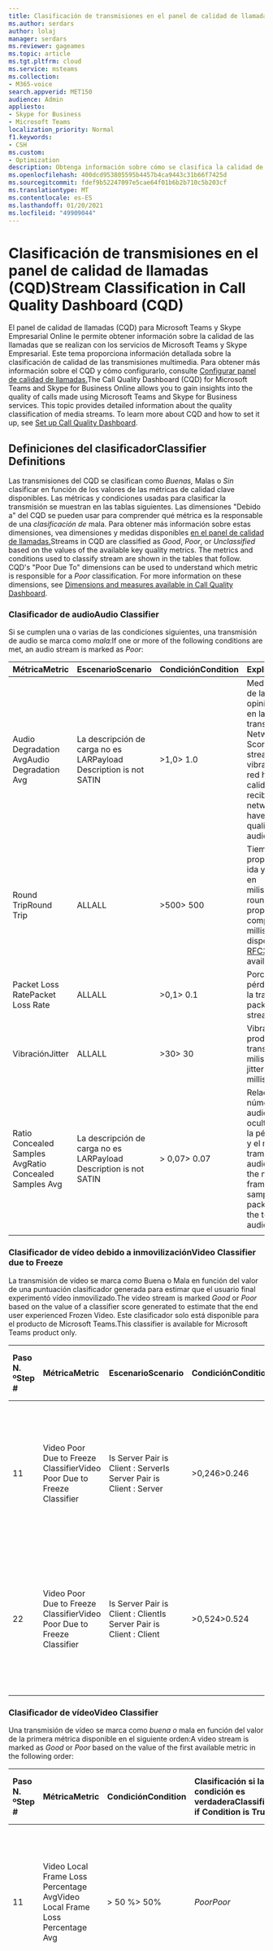 ```yaml
---
title: Clasificación de transmisiones en el panel de calidad de llamadas
ms.author: serdars
author: lolaj
manager: serdars
ms.reviewer: gageames
ms.topic: article
ms.tgt.pltfrm: cloud
ms.service: msteams
ms.collection:
- M365-voice
search.appverid: MET150
audience: Admin
appliesto:
- Skype for Business
- Microsoft Teams
localization_priority: Normal
f1.keywords:
- CSH
ms.custom:
- Optimization
description: Obtenga información sobre cómo se clasifica la calidad de la transmisión en el panel de calidad de llamadas (CQD) para Microsoft Teams y Skype Empresarial Online.
ms.openlocfilehash: 400dcd953805595b4457b4ca9443c31b66f7425d
ms.sourcegitcommit: fdef9b52247097e5cae64f01b6b2b710c5b203cf
ms.translationtype: MT
ms.contentlocale: es-ES
ms.lasthandoff: 01/20/2021
ms.locfileid: "49909044"
---
```

# <a name="stream-classification-in-call-quality-dashboard-cqd"></a><span data-ttu-id="df22c-103">Clasificación de transmisiones en el panel de calidad de llamadas (CQD)</span><span class="sxs-lookup"><span data-stu-id="df22c-103">Stream Classification in Call Quality Dashboard (CQD)</span></span>

<span data-ttu-id="df22c-p101">El panel de calidad de llamadas (CQD) para Microsoft Teams y Skype Empresarial Online le permite obtener información sobre la calidad de las llamadas que se realizan con los servicios de Microsoft Teams y Skype Empresarial. Este tema proporciona información detallada sobre la clasificación de calidad de las transmisiones multimedia. Para obtener más información sobre el CQD y cómo configurarlo, consulte [Configurar panel de calidad de llamadas.](turning-on-and-using-call-quality-dashboard.md)</span><span class="sxs-lookup"><span data-stu-id="df22c-p101">The Call Quality Dashboard (CQD) for Microsoft Teams and Skype for Business Online allows you to gain insights into the quality of calls made using Microsoft Teams and Skype for Business services. This topic provides detailed information about the quality classification of media streams. To learn more about CQD and how to set it up, see [Set up Call Quality Dashboard](turning-on-and-using-call-quality-dashboard.md).</span></span>

## <a name="classifier-definitions"></a><span data-ttu-id="df22c-107">Definiciones del clasificador</span><span class="sxs-lookup"><span data-stu-id="df22c-107">Classifier Definitions</span></span>

<span data-ttu-id="df22c-p102">Las transmisiones del CQD se clasifican como _Buenas,_ Malas o _Sin_ clasificar en función de los valores de las métricas de calidad clave disponibles. Las métricas y condiciones usadas para clasificar la transmisión se muestran en las tablas siguientes. Las dimensiones "Debido a" del CQD se pueden usar para comprender qué métrica es la responsable de una _clasificación de_ mala. Para obtener más información sobre estas dimensiones, vea dimensiones y medidas disponibles [en el panel de calidad de llamadas.](dimensions-and-measures-available-in-call-quality-dashboard.md)</span><span class="sxs-lookup"><span data-stu-id="df22c-p102">Streams in CQD are classified as _Good_, _Poor_, or _Unclassified_ based on the values of the available key quality metrics. The metrics and conditions used to classify stream are shown in the tables that follow. CQD's "Poor Due To" dimensions can be used to understand which metric is responsible for a _Poor_ classification. For more information on these dimensions, see [Dimensions and measures available in Call Quality Dashboard](dimensions-and-measures-available-in-call-quality-dashboard.md).</span></span>

### <a name="audio-classifier"></a><span data-ttu-id="df22c-112">Clasificador de audio</span><span class="sxs-lookup"><span data-stu-id="df22c-112">Audio Classifier</span></span>

<span data-ttu-id="df22c-113">Si se cumplen una o varias de las condiciones siguientes, una transmisión de audio se marca como _mala:_</span><span class="sxs-lookup"><span data-stu-id="df22c-113">If one or more of the following conditions are met, an audio stream is marked as _Poor_:</span></span>

|<span data-ttu-id="df22c-114">Métrica</span><span class="sxs-lookup"><span data-stu-id="df22c-114">Metric</span></span>|<span data-ttu-id="df22c-115">Escenario</span><span class="sxs-lookup"><span data-stu-id="df22c-115">Scenario</span></span>|<span data-ttu-id="df22c-116">Condición</span><span class="sxs-lookup"><span data-stu-id="df22c-116">Condition</span></span>|<span data-ttu-id="df22c-117">Explicación</span><span class="sxs-lookup"><span data-stu-id="df22c-117">Explanation</span></span>|
|:-----|:-----|:-----|:-----|
|<span data-ttu-id="df22c-118">Audio Degradation Avg</span><span class="sxs-lookup"><span data-stu-id="df22c-118">Audio Degradation Avg</span></span>|<span data-ttu-id="df22c-119">La descripción de carga no es LAR</span><span class="sxs-lookup"><span data-stu-id="df22c-119">Payload Description is not SATIN</span></span>|<span data-ttu-id="df22c-120">>1,0</span><span class="sxs-lookup"><span data-stu-id="df22c-120">> 1.0</span></span>|<span data-ttu-id="df22c-121">Media de degradación de la puntuación de opinión media de la red en la transmisión.</span><span class="sxs-lookup"><span data-stu-id="df22c-121">Average Network Mean Opinion Score degradation for stream.</span></span> <span data-ttu-id="df22c-122">Cuánta vibración y pérdida de red ha afectado a la calidad del audio recibido.</span><span class="sxs-lookup"><span data-stu-id="df22c-122">How much network loss and jitter have impacted the quality of received audio.</span></span>|
|<span data-ttu-id="df22c-123">Round Trip</span><span class="sxs-lookup"><span data-stu-id="df22c-123">Round Trip</span></span>|<span data-ttu-id="df22c-124">ALL</span><span class="sxs-lookup"><span data-stu-id="df22c-124">ALL</span></span>|<span data-ttu-id="df22c-125">>500</span><span class="sxs-lookup"><span data-stu-id="df22c-125">> 500</span></span>|<span data-ttu-id="df22c-126">Tiempo medio de propagación de red de ida y vuelta, calculado en milisegundos.</span><span class="sxs-lookup"><span data-stu-id="df22c-126">Average round-trip network propagation time, computed in milliseconds.</span></span> <span data-ttu-id="df22c-127">Detalles disponibles en [RFC3550.](https://tools.ietf.org/html/rfc3550)</span><span class="sxs-lookup"><span data-stu-id="df22c-127">Details available in [RFC3550](https://tools.ietf.org/html/rfc3550).</span></span>|
|<span data-ttu-id="df22c-128">Packet Loss Rate</span><span class="sxs-lookup"><span data-stu-id="df22c-128">Packet Loss Rate</span></span>|<span data-ttu-id="df22c-129">ALL</span><span class="sxs-lookup"><span data-stu-id="df22c-129">ALL</span></span>|<span data-ttu-id="df22c-130">>0,1</span><span class="sxs-lookup"><span data-stu-id="df22c-130">> 0.1</span></span>|<span data-ttu-id="df22c-131">Porcentaje medio de pérdida de paquetes en la transmisión.</span><span class="sxs-lookup"><span data-stu-id="df22c-131">Average packet loss rate for stream.</span></span>|
|<span data-ttu-id="df22c-132">Vibración</span><span class="sxs-lookup"><span data-stu-id="df22c-132">Jitter</span></span>|<span data-ttu-id="df22c-133">ALL</span><span class="sxs-lookup"><span data-stu-id="df22c-133">ALL</span></span>|<span data-ttu-id="df22c-134">>30</span><span class="sxs-lookup"><span data-stu-id="df22c-134">> 30</span></span>|<span data-ttu-id="df22c-135">Vibración media producida en la transmisión en milisegundos.</span><span class="sxs-lookup"><span data-stu-id="df22c-135">Average jitter for stream in milliseconds.</span></span>|
|<span data-ttu-id="df22c-136">Ratio Concealed Samples Avg</span><span class="sxs-lookup"><span data-stu-id="df22c-136">Ratio Concealed Samples Avg</span></span>|<span data-ttu-id="df22c-137">La descripción de carga no es LAR</span><span class="sxs-lookup"><span data-stu-id="df22c-137">Payload Description is not SATIN</span></span>|<span data-ttu-id="df22c-138">> 0,07</span><span class="sxs-lookup"><span data-stu-id="df22c-138">> 0.07</span></span>|<span data-ttu-id="df22c-139">Relación media entre el número de tramas de audio con muestras ocultas generadas por la pérdida de paquetes y el número total de tramas de audio.</span><span class="sxs-lookup"><span data-stu-id="df22c-139">Average ratio of the number of audio frames with concealed samples generated by packet loss healing to the total number of audio frames.</span></span>|
||||

### <a name="video-classifier-due-to-freeze"></a><span data-ttu-id="df22c-140">Clasificador de vídeo debido a inmovilización</span><span class="sxs-lookup"><span data-stu-id="df22c-140">Video Classifier due to Freeze</span></span>

<span data-ttu-id="df22c-141">La transmisión de vídeo  se marca _como_ Buena o Mala en función del valor de una puntuación clasificador generada para estimar que el usuario final experimentó vídeo inmovilizado.</span><span class="sxs-lookup"><span data-stu-id="df22c-141">The video stream is marked  _Good_ or _Poor_ based on the value of a classifier score generated to estimate that the end user experienced Frozen Video.</span></span> <span data-ttu-id="df22c-142">Este clasificador solo está disponible para el producto de Microsoft Teams.</span><span class="sxs-lookup"><span data-stu-id="df22c-142">This classifier is available for Microsoft Teams product only.</span></span>

|<span data-ttu-id="df22c-143">Paso N. º</span><span class="sxs-lookup"><span data-stu-id="df22c-143">Step #</span></span>|<span data-ttu-id="df22c-144">Métrica</span><span class="sxs-lookup"><span data-stu-id="df22c-144">Metric</span></span>|<span data-ttu-id="df22c-145">Escenario</span><span class="sxs-lookup"><span data-stu-id="df22c-145">Scenario</span></span>|<span data-ttu-id="df22c-146">Condición</span><span class="sxs-lookup"><span data-stu-id="df22c-146">Condition</span></span> |<span data-ttu-id="df22c-147">Clasificación si la condición es verdadera</span><span class="sxs-lookup"><span data-stu-id="df22c-147">Classification if Condition is True</span></span> |<span data-ttu-id="df22c-148">Clasificación si la condición es falsa</span><span class="sxs-lookup"><span data-stu-id="df22c-148">Classification if Condition is False</span></span> |<span data-ttu-id="df22c-149">Clasificación si la métrica no está disponible</span><span class="sxs-lookup"><span data-stu-id="df22c-149">Classification if Metric is Unavailable</span></span> |<span data-ttu-id="df22c-150">Explicación</span><span class="sxs-lookup"><span data-stu-id="df22c-150">Explanation</span></span> |
|:--- |:--- |:--- |:--- |:--- |:--- |:--- |:--- |
|<span data-ttu-id="df22c-151">1</span><span class="sxs-lookup"><span data-stu-id="df22c-151">1</span></span>|<span data-ttu-id="df22c-152">Video Poor Due to Freeze Classifier</span><span class="sxs-lookup"><span data-stu-id="df22c-152">Video Poor Due to Freeze Classifier</span></span> |<span data-ttu-id="df22c-153">Is Server Pair is Client : Server</span><span class="sxs-lookup"><span data-stu-id="df22c-153">Is Server Pair is Client : Server</span></span>|<span data-ttu-id="df22c-154">>0,246</span><span class="sxs-lookup"><span data-stu-id="df22c-154">>0.246</span></span>|<span data-ttu-id="df22c-155">_Poor_</span><span class="sxs-lookup"><span data-stu-id="df22c-155">_Poor_</span></span>|<span data-ttu-id="df22c-156">_Good_</span><span class="sxs-lookup"><span data-stu-id="df22c-156">_Good_</span></span>|<span data-ttu-id="df22c-157">_Unclassified_</span><span class="sxs-lookup"><span data-stu-id="df22c-157">_Unclassified_</span></span>|<span data-ttu-id="df22c-158">Puntuación entre 0 y 1 generada en función de una combinación de experiencia de usuario, inmovilizar estadísticas de duración y experiencia de llamada general</span><span class="sxs-lookup"><span data-stu-id="df22c-158">A Score between 0 and 1 that is generated based on a combination of user experience, freeze duration statistics and overall call experience</span></span> |
|<span data-ttu-id="df22c-159">2</span><span class="sxs-lookup"><span data-stu-id="df22c-159">2</span></span>|<span data-ttu-id="df22c-160">Video Poor Due to Freeze Classifier</span><span class="sxs-lookup"><span data-stu-id="df22c-160">Video Poor Due to Freeze Classifier</span></span> |<span data-ttu-id="df22c-161">Is Server Pair is Client : Client</span><span class="sxs-lookup"><span data-stu-id="df22c-161">Is Server Pair is Client : Client</span></span>|<span data-ttu-id="df22c-162">>0,524</span><span class="sxs-lookup"><span data-stu-id="df22c-162">>0.524</span></span>|<span data-ttu-id="df22c-163">_Poor_</span><span class="sxs-lookup"><span data-stu-id="df22c-163">_Poor_</span></span>|<span data-ttu-id="df22c-164">_Good_</span><span class="sxs-lookup"><span data-stu-id="df22c-164">_Good_</span></span>|<span data-ttu-id="df22c-165">_Unclassified_</span><span class="sxs-lookup"><span data-stu-id="df22c-165">_Unclassified_</span></span>|<span data-ttu-id="df22c-166">Puntuación entre 0 y 1 generada en función de una combinación de experiencia de usuario, inmovilizar estadísticas de duración y experiencia de llamada general</span><span class="sxs-lookup"><span data-stu-id="df22c-166">A Score between 0 and 1 that is generated based on a combination of user experience, freeze duration statistics and overall call experience</span></span> |
|  |  |  |  |  |  |  |

### <a name="video-classifier"></a><span data-ttu-id="df22c-167">Clasificador de vídeo</span><span class="sxs-lookup"><span data-stu-id="df22c-167">Video Classifier</span></span>
<span data-ttu-id="df22c-168">Una transmisión de vídeo se marca como _buena_ _o_ mala en función del valor de la primera métrica disponible en el siguiente orden:</span><span class="sxs-lookup"><span data-stu-id="df22c-168">A video stream is marked as _Good_ or _Poor_ based on the value of the first available metric in the following order:</span></span>

|<span data-ttu-id="df22c-169">Paso N. º</span><span class="sxs-lookup"><span data-stu-id="df22c-169">Step #</span></span>|<span data-ttu-id="df22c-170">Métrica</span><span class="sxs-lookup"><span data-stu-id="df22c-170">Metric</span></span>|<span data-ttu-id="df22c-171">Condición</span><span class="sxs-lookup"><span data-stu-id="df22c-171">Condition</span></span> |<span data-ttu-id="df22c-172">Clasificación si la condición es verdadera</span><span class="sxs-lookup"><span data-stu-id="df22c-172">Classification if Condition is True</span></span> |<span data-ttu-id="df22c-173">Clasificación si la condición es falsa</span><span class="sxs-lookup"><span data-stu-id="df22c-173">Classification if Condition is False</span></span> |<span data-ttu-id="df22c-174">Clasificación si la métrica no está disponible</span><span class="sxs-lookup"><span data-stu-id="df22c-174">Classification if Metric is Unavailable</span></span> |<span data-ttu-id="df22c-175">Explicación</span><span class="sxs-lookup"><span data-stu-id="df22c-175">Explanation</span></span> |
|:--- |:--- |:--- |:--- |:--- |:--- |:--- |
|<span data-ttu-id="df22c-176">1</span><span class="sxs-lookup"><span data-stu-id="df22c-176">1</span></span>|<span data-ttu-id="df22c-177">Video Local Frame Loss Percentage Avg</span><span class="sxs-lookup"><span data-stu-id="df22c-177">Video Local Frame Loss Percentage Avg</span></span>|<span data-ttu-id="df22c-178">> 50 %</span><span class="sxs-lookup"><span data-stu-id="df22c-178">> 50%</span></span> |<span data-ttu-id="df22c-179">_Poor_</span><span class="sxs-lookup"><span data-stu-id="df22c-179">_Poor_</span></span>|<span data-ttu-id="df22c-180">_Good_</span><span class="sxs-lookup"><span data-stu-id="df22c-180">_Good_</span></span>|<span data-ttu-id="df22c-181">Continúe con el paso 2</span><span class="sxs-lookup"><span data-stu-id="df22c-181">Proceed to step 2</span></span>|<span data-ttu-id="df22c-182">Porcentaje medio de fotogramas de vídeo perdidos cuando se muestran al usuario.</span><span class="sxs-lookup"><span data-stu-id="df22c-182">Average percentage of video frames lost as displayed to the user.</span></span> <span data-ttu-id="df22c-183">El promedio incluye fotogramas que se recuperan de pérdidas de red.</span><span class="sxs-lookup"><span data-stu-id="df22c-183">The average includes frames recovered from network losses.</span></span>|
|<span data-ttu-id="df22c-184">2</span><span class="sxs-lookup"><span data-stu-id="df22c-184">2</span></span>|<span data-ttu-id="df22c-185">Video Frame Rate Avg</span><span class="sxs-lookup"><span data-stu-id="df22c-185">Video Frame Rate Avg</span></span>|<span data-ttu-id="df22c-186">< 7</span><span class="sxs-lookup"><span data-stu-id="df22c-186">< 7</span></span>|<span data-ttu-id="df22c-187">_Poor_</span><span class="sxs-lookup"><span data-stu-id="df22c-187">_Poor_</span></span>|<span data-ttu-id="df22c-188">_Good_</span><span class="sxs-lookup"><span data-stu-id="df22c-188">_Good_</span></span>|<span data-ttu-id="df22c-189">Continúe con el paso 3</span><span class="sxs-lookup"><span data-stu-id="df22c-189">Proceed to step 3</span></span>|<span data-ttu-id="df22c-190">Media de fotogramas por segundo que se reciben en una transmisión de vídeo, calculada a lo largo de la sesión.</span><span class="sxs-lookup"><span data-stu-id="df22c-190">Average frames per second received for a video stream, computed over the duration of the session.</span></span>|
|<span data-ttu-id="df22c-191">3</span><span class="sxs-lookup"><span data-stu-id="df22c-191">3</span></span>|<span data-ttu-id="df22c-192">Video Post FECPLR</span><span class="sxs-lookup"><span data-stu-id="df22c-192">Video Post FECPLR</span></span>|<span data-ttu-id="df22c-193">>  0.15</span><span class="sxs-lookup"><span data-stu-id="df22c-193">> 0.15</span></span>|<span data-ttu-id="df22c-194">_Poor_</span><span class="sxs-lookup"><span data-stu-id="df22c-194">_Poor_</span></span>|<span data-ttu-id="df22c-195">_Good_</span><span class="sxs-lookup"><span data-stu-id="df22c-195">_Good_</span></span>|<span data-ttu-id="df22c-196">_Unclassified_</span><span class="sxs-lookup"><span data-stu-id="df22c-196">_Unclassified_</span></span>|<span data-ttu-id="df22c-197">Porcentaje de pérdida de paquetes tras aplicar fec en todas las transmisiones de vídeo y los códecs.</span><span class="sxs-lookup"><span data-stu-id="df22c-197">Packet loss rate after FEC has been applied aggregated across all video streams and codecs.</span></span>|
|  |  |  |  |  |  |  |

### <a name="vbss-classifier"></a><span data-ttu-id="df22c-198">Clasificador de VBSS</span><span class="sxs-lookup"><span data-stu-id="df22c-198">VBSS Classifier</span></span>

<span data-ttu-id="df22c-199">Una transmisión en secuencias  de  VBSS se marca como buena o mala en función del valor de la primera métrica disponible en el siguiente orden:</span><span class="sxs-lookup"><span data-stu-id="df22c-199">A VBSS stream is marked as _Good_ or _Poor_ based on the value of the first available metric in the following order:</span></span>

|<span data-ttu-id="df22c-200">Paso N. º</span><span class="sxs-lookup"><span data-stu-id="df22c-200">Step #</span></span> |<span data-ttu-id="df22c-201">Métrica</span><span class="sxs-lookup"><span data-stu-id="df22c-201">Metric</span></span> |<span data-ttu-id="df22c-202">Condición</span><span class="sxs-lookup"><span data-stu-id="df22c-202">Condition</span></span> |<span data-ttu-id="df22c-203">Clasificación si la condición es verdadera</span><span class="sxs-lookup"><span data-stu-id="df22c-203">Classification if Condition is True</span></span> |<span data-ttu-id="df22c-204">Clasificación si la condición es falsa</span><span class="sxs-lookup"><span data-stu-id="df22c-204">Classification if Condition is False</span></span> |<span data-ttu-id="df22c-205">Clasificación si la métrica no está disponible</span><span class="sxs-lookup"><span data-stu-id="df22c-205">Classification if Metric is Unavailable</span></span> |<span data-ttu-id="df22c-206">Explicación</span><span class="sxs-lookup"><span data-stu-id="df22c-206">Explanation</span></span> |
|:-----|:-----|:-----|:-----|:-----|:-----|:-----|
|<span data-ttu-id="df22c-207">1</span><span class="sxs-lookup"><span data-stu-id="df22c-207">1</span></span>|<span data-ttu-id="df22c-208">Video Local Frame Loss Percentage Avg</span><span class="sxs-lookup"><span data-stu-id="df22c-208">Video Local Frame Loss Percentage Avg</span></span>|<span data-ttu-id="df22c-209">> 50 %</span><span class="sxs-lookup"><span data-stu-id="df22c-209">> 50%</span></span> |<span data-ttu-id="df22c-210">_Poor_</span><span class="sxs-lookup"><span data-stu-id="df22c-210">_Poor_</span></span>|<span data-ttu-id="df22c-211">_Good_</span><span class="sxs-lookup"><span data-stu-id="df22c-211">_Good_</span></span>|<span data-ttu-id="df22c-212">Continúe con el paso 2</span><span class="sxs-lookup"><span data-stu-id="df22c-212">Proceed to step 2</span></span>|<span data-ttu-id="df22c-213">Porcentaje medio de fotogramas de vídeo perdidos cuando se muestran al usuario.</span><span class="sxs-lookup"><span data-stu-id="df22c-213">Average percentage of video frames lost as displayed to the user.</span></span> <span data-ttu-id="df22c-214">El promedio incluye fotogramas que se recuperan de pérdidas de red.</span><span class="sxs-lookup"><span data-stu-id="df22c-214">The average includes frames recovered from network losses.</span></span>|
|<span data-ttu-id="df22c-215">2</span><span class="sxs-lookup"><span data-stu-id="df22c-215">2</span></span>|<span data-ttu-id="df22c-216">Video Frame Rate Avg</span><span class="sxs-lookup"><span data-stu-id="df22c-216">Video Frame Rate Avg</span></span>|<span data-ttu-id="df22c-217"><2</span><span class="sxs-lookup"><span data-stu-id="df22c-217">< 2</span></span>|<span data-ttu-id="df22c-218">_Poor_</span><span class="sxs-lookup"><span data-stu-id="df22c-218">_Poor_</span></span>|<span data-ttu-id="df22c-219">_Good_</span><span class="sxs-lookup"><span data-stu-id="df22c-219">_Good_</span></span>|<span data-ttu-id="df22c-220">Continúe con el paso 3</span><span class="sxs-lookup"><span data-stu-id="df22c-220">Proceed to step 3</span></span>|<span data-ttu-id="df22c-221">Media de fotogramas por segundo que se reciben en una transmisión de vídeo, calculada a lo largo de la sesión.</span><span class="sxs-lookup"><span data-stu-id="df22c-221">Average frames per second received for a video stream, computed over the duration of the session.</span></span>|
|<span data-ttu-id="df22c-222">3</span><span class="sxs-lookup"><span data-stu-id="df22c-222">3</span></span>|<span data-ttu-id="df22c-223">Video Post FECPLR</span><span class="sxs-lookup"><span data-stu-id="df22c-223">Video Post FECPLR</span></span>|<span data-ttu-id="df22c-224">>  0.15</span><span class="sxs-lookup"><span data-stu-id="df22c-224">> 0.15</span></span>|<span data-ttu-id="df22c-225">_Poor_</span><span class="sxs-lookup"><span data-stu-id="df22c-225">_Poor_</span></span>|<span data-ttu-id="df22c-226">_Good_</span><span class="sxs-lookup"><span data-stu-id="df22c-226">_Good_</span></span>|<span data-ttu-id="df22c-227">_Unclassified_</span><span class="sxs-lookup"><span data-stu-id="df22c-227">_Unclassified_</span></span>|<span data-ttu-id="df22c-228">Porcentaje de pérdida de paquetes tras aplicar fec en todas las transmisiones de vídeo y los códecs.</span><span class="sxs-lookup"><span data-stu-id="df22c-228">Packet loss rate after FEC has been applied aggregated across all video streams and codecs.</span></span>|
| |  | | | |  ||

### <a name="application-sharing-classifier"></a><span data-ttu-id="df22c-229">Clasificador de uso compartido de aplicaciones</span><span class="sxs-lookup"><span data-stu-id="df22c-229">Application Sharing Classifier</span></span>

<span data-ttu-id="df22c-230">Una secuencia de uso compartido de aplicaciones se marca como _mala_ si se cumplen una o varias de las condiciones siguientes:</span><span class="sxs-lookup"><span data-stu-id="df22c-230">An application sharing stream is marked as _Poor_ if one or more of the following conditions are met:</span></span>

| <span data-ttu-id="df22c-231">Métrica</span><span class="sxs-lookup"><span data-stu-id="df22c-231">Metric</span></span>     | <span data-ttu-id="df22c-232">Condición</span><span class="sxs-lookup"><span data-stu-id="df22c-232">Condition</span></span> | <span data-ttu-id="df22c-233">Explicación</span><span class="sxs-lookup"><span data-stu-id="df22c-233">Explanation</span></span> |
|:---        |:---       | :--- |
| <span data-ttu-id="df22c-234">Spoiled Tile Percent Total</span><span class="sxs-lookup"><span data-stu-id="df22c-234">Spoiled Tile Percent Total</span></span> | <span data-ttu-id="df22c-235">> 36</span><span class="sxs-lookup"><span data-stu-id="df22c-235">> 36</span></span> | <span data-ttu-id="df22c-236">Porcentaje de ventanas que se descartan en lugar de enviarse a un equipo remoto (por ejemplo, del MCU a un visor).</span><span class="sxs-lookup"><span data-stu-id="df22c-236">Percentage of tiles that are discarded instead of sent to a remote peer (for example, from the MCU to a viewer).</span></span> <span data-ttu-id="df22c-237">Las ventanas descartadas (o mínimas) pueden deberse a restricciones en el ancho de banda entre el cliente y el servidor.</span><span class="sxs-lookup"><span data-stu-id="df22c-237">Discarded (or spoiled) tiles might be caused by bandwidth restrictions between client and server.</span></span> |
| <span data-ttu-id="df22c-238">AppSharing RDP Tile Processing Latency Average</span><span class="sxs-lookup"><span data-stu-id="df22c-238">AppSharing RDP Tile Processing Latency Average</span></span> | <span data-ttu-id="df22c-239">> 400</span><span class="sxs-lookup"><span data-stu-id="df22c-239">> 400</span></span> | <span data-ttu-id="df22c-240">Latencia media en milisegundos en el procesamiento de ventanas en la pila de RDP del servidor de conferencias.</span><span class="sxs-lookup"><span data-stu-id="df22c-240">Average latency in milliseconds processing tiles on the RDP Stack at the conferencing server.</span></span> |
| <span data-ttu-id="df22c-241">AppSharing Relative OneWay Average</span><span class="sxs-lookup"><span data-stu-id="df22c-241">AppSharing Relative OneWay Average</span></span> | <span data-ttu-id="df22c-242">> 1,75</span><span class="sxs-lookup"><span data-stu-id="df22c-242">> 1.75</span></span> | <span data-ttu-id="df22c-243">Retraso medio relativo un solo sentido entre los puntos de conexión en segundos durante las transmisiones con uso compartido de aplicaciones.</span><span class="sxs-lookup"><span data-stu-id="df22c-243">Average relative one-way delay between the endpoints in seconds for application sharing streams.</span></span> |
| | | |

## <a name="unclassified-streams"></a><span data-ttu-id="df22c-244">Transmisiones sin clasificar</span><span class="sxs-lookup"><span data-stu-id="df22c-244">Unclassified Streams</span></span>

<span data-ttu-id="df22c-245">En el CQD, una transmisión se marca como _Unclassified_ cuando se produce un error en la conectividad del establecimiento de conectividad interactiva (ICE) o cuando no se notifican todas las métricas necesarias para calcular la clasificación de la transmisión.</span><span class="sxs-lookup"><span data-stu-id="df22c-245">In CQD, a stream is marked _Unclassified_ when Interactive Connectivity Establishment (ICE) connectivity fails or when all the metrics required to compute the stream classification are not reported.</span></span>

<span data-ttu-id="df22c-246">Para verificar los errores de conectividad de ICE, examine las dimensiones "ICE de primera conectividad" e "ICE de segunda conectividad" para obtener un valor "FALLO".</span><span class="sxs-lookup"><span data-stu-id="df22c-246">To check for ICE connectivity failures, examine the dimensions "First Connectivity Ice" and "Second Connectivity Ice" for a "FAILED" value.</span></span> <span data-ttu-id="df22c-247">Si alguno de los valores indica un error, la transmisión se marca como _Unclassified._</span><span class="sxs-lookup"><span data-stu-id="df22c-247">If either value indicates a failure, the stream is marked as _Unclassified_.</span></span>

<span data-ttu-id="df22c-248">Si la conectividad de ICE ha tenido éxito en una transmisión _sin_ clasificar, es probable que la transmisión se considere _unclassified_ porque no se han notificado métricas de transmisiones clave.</span><span class="sxs-lookup"><span data-stu-id="df22c-248">If ICE connectivity succeeded for an _Unclassified_ stream, the stream is likely considered _Unclassified_ because key stream metrics were not reported.</span></span> <span data-ttu-id="df22c-249">Hay algunas razones por las que puede que no se notifiquen estas métricas:</span><span class="sxs-lookup"><span data-stu-id="df22c-249">There are a few reasons these metrics may not be reported:</span></span>

- <span data-ttu-id="df22c-250">**No se han recibido informes de QoE:** las métricas usadas para la clasificación se notifican en un informe de QoE enviado al final de una llamada.</span><span class="sxs-lookup"><span data-stu-id="df22c-250">**QoE reports were not received** — The metrics used for classification are reported in a QoE report sent at the end of a call.</span></span> <span data-ttu-id="df22c-251">Si este informe no se genera (por ejemplo, porque es posible que algunos puntos de conexión de terceros no envíen QoE) o no se pueda enviar (por ejemplo, debido a una interrupción de la red), el CQD no puede clasificar la transmisión.</span><span class="sxs-lookup"><span data-stu-id="df22c-251">If this report is not produced (for example, because some third-party endpoints may not send QoE) or could not be sent (for example, because of a network outage), CQD is unable to classify the stream.</span></span>

  > [!TIP]
  > <span data-ttu-id="df22c-252">La dimensión "Registro QoE disponible" se puede usar para determinar si se ha recibido un informe QoE para una transmisión.</span><span class="sxs-lookup"><span data-stu-id="df22c-252">The "QoE Record Available" dimension can be used to determine whether a QoE report was received for a stream.</span></span> <span data-ttu-id="df22c-253">Tenga en cuenta que esta dimensión tendrá un valor de "True" si se ha recibido un informe QoE desde cualquier punto de conexión.</span><span class="sxs-lookup"><span data-stu-id="df22c-253">Note that this dimension will have a value of "True" if a QoE report was received from either endpoint.</span></span> <span data-ttu-id="df22c-254">Se requiere un informe QoE de ambos puntos de conexión para obtener el informe más preciso de las métricas.</span><span class="sxs-lookup"><span data-stu-id="df22c-254">A QoE report from both endpoints is required for the most accurate reporting of metrics.</span></span>

- <span data-ttu-id="df22c-255">**Llamadas cortas:** es posible que las llamadas cortas no tengan suficiente actividad multimedia para calcular métricas de transmisiones clave.</span><span class="sxs-lookup"><span data-stu-id="df22c-255">**Short calls** — Short calls may not have enough media activity to compute key stream metrics.</span></span> <span data-ttu-id="df22c-256">Sin estas métricas, el panel de calidad de llamadas no puede clasificar la transmisión.</span><span class="sxs-lookup"><span data-stu-id="df22c-256">Without these metrics, CQD is unable to classify the stream.</span></span>

  > [!TIP]
  > <span data-ttu-id="df22c-257">Se pueden usar las dimensiones "Duración (segundos)", "Duración (minutos)", "Duración de 5 segundos o menos" y "Duración de 60 segundos o más" para determinar la duración de una transmisión.</span><span class="sxs-lookup"><span data-stu-id="df22c-257">The dimensions "Duration (Seconds)", "Duration (Minutes)", "Duration 5 seconds or less", and "Duration 60 seconds or more" can be used to determine the duration of a stream.</span></span> <span data-ttu-id="df22c-258">También se puede usar la medición "Duración media de la llamada" para calcular la duración media de un conjunto de transmisiones.</span><span class="sxs-lookup"><span data-stu-id="df22c-258">The measurement "Avg Call Duration" can also be used to compute the average duration for a set of streams.</span></span>

- <span data-ttu-id="df22c-259">**Uso bajo de paquetes:** como en el escenario de "llamada corta", se requiere un uso suficiente de paquetes para calcular las métricas de flujo clave.</span><span class="sxs-lookup"><span data-stu-id="df22c-259">**Low packet utilization** — Like the "short call" scenario, sufficient packet utilization is required for computation of key stream metrics.</span></span> <span data-ttu-id="df22c-260">Sin estas métricas, el panel de calidad de llamadas no puede clasificar la transmisión.</span><span class="sxs-lookup"><span data-stu-id="df22c-260">Without these metrics, CQD is unable to classify the stream.</span></span>
  - <span data-ttu-id="df22c-261">Un escenario común de uso bajo de paquetes se produce cuando un asistente se une a una reunión para escuchar al moderador, pero nunca habla (el micrófono está silenciado durante la mayor parte de la llamada).</span><span class="sxs-lookup"><span data-stu-id="df22c-261">A common low packet utilization scenario occurs when an attendee joins a meeting to listen to the presenter, but never speaks (the microphone is muted for most of the call).</span></span> <span data-ttu-id="df22c-262">Aquí, la transmisión de audio entrante al cliente tiene un alto uso de paquetes, mientras que la transmisión de audio saliente desde el cliente tiene poco o ningún uso de paquetes.</span><span class="sxs-lookup"><span data-stu-id="df22c-262">Here, the audio stream inbound to the client has high packet utilization while the audio stream outbound from the client has little to no packet utilization.</span></span> <span data-ttu-id="df22c-263">La duración de la transmisión puede ser de una hora o más, pero el uso de paquetes en la transmisión desde el cliente al servidor es bajo ya que el micrófono se ha silenciado y se produce una transmisión _sin_ clasificar.</span><span class="sxs-lookup"><span data-stu-id="df22c-263">The duration of the stream may be an hour or longer but the packet utilization on the stream from the client to the server is low since the microphone was muted, and an _Unclassified_ stream results.</span></span>

  > [!TIP]
  > <span data-ttu-id="df22c-264">Se pueden usar la dimensión "Utilización de paquetes" y la medición "Uso medio de paquetes" para determinar la actividad de paquetes de una transmisión.</span><span class="sxs-lookup"><span data-stu-id="df22c-264">The "Packet Utilization" dimension and "Avg Packet Utilization" measurement can be used to determine the packet activity of a stream.</span></span>

## <a name="related-topics"></a><span data-ttu-id="df22c-265">Temas relacionados</span><span class="sxs-lookup"><span data-stu-id="df22c-265">Related Topics</span></span>
[<span data-ttu-id="df22c-266">Mejorar y supervisar la calidad de las llamadas en Teams</span><span class="sxs-lookup"><span data-stu-id="df22c-266">Improve and monitor call quality for Teams</span></span>](monitor-call-quality-qos.md)

[<span data-ttu-id="df22c-267">¿Qué es el CQD?</span><span class="sxs-lookup"><span data-stu-id="df22c-267">What is CQD?</span></span>](CQD-what-is-call-quality-dashboard.md)

[<span data-ttu-id="df22c-268">Configurar el panel de calidad de llamadas (CQD)</span><span class="sxs-lookup"><span data-stu-id="df22c-268">Set up Call Quality Dashboard (CQD)</span></span>](turning-on-and-using-call-quality-dashboard.md)

[<span data-ttu-id="df22c-269">Cargar datos de inquilino y de edificio</span><span class="sxs-lookup"><span data-stu-id="df22c-269">Upload tenant and building data</span></span>](CQD-upload-tenant-building-data.md)

[<span data-ttu-id="df22c-270">Informes y datos del CQD</span><span class="sxs-lookup"><span data-stu-id="df22c-270">CQD data and reports</span></span>](CQD-data-and-reports.md)

[<span data-ttu-id="df22c-271">Usar el CQD para administrar la calidad de las llamadas y las reuniones</span><span class="sxs-lookup"><span data-stu-id="df22c-271">Use CQD to manage call and meeting quality</span></span>](quality-of-experience-review-guide.md)

[<span data-ttu-id="df22c-272">Dimensiones y medidas disponibles en el CQD</span><span class="sxs-lookup"><span data-stu-id="df22c-272">Dimensions and measures available in CQD</span></span>](dimensions-and-measures-available-in-call-quality-dashboard.md)

[<span data-ttu-id="df22c-273">Usar Power BI para analizar datos del CQD</span><span class="sxs-lookup"><span data-stu-id="df22c-273">Use Power BI to analyze CQD data</span></span>](CQD-Power-BI-query-templates.md)
